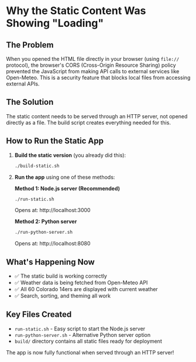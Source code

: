 # Why the Static Content Was Showing "Loading"

## The Problem

When you opened the HTML file directly in your browser (using `file://` protocol), the browser's CORS (Cross-Origin Resource Sharing) policy prevented the JavaScript from making API calls to external services like Open-Meteo. This is a security feature that blocks local files from accessing external APIs.

## The Solution

The static content needs to be served through an HTTP server, not opened directly as a file. The build script creates everything needed for this.

## How to Run the Static App

1. **Build the static version** (you already did this):

   ```bash
   ./build-static.sh
   ```

2. **Run the app** using one of these methods:

   **Method 1: Node.js server (Recommended)**

   ```bash
   ./run-static.sh
   ```

   Opens at: http://localhost:3000

   **Method 2: Python server**

   ```bash
   ./run-python-server.sh
   ```

   Opens at: http://localhost:8080

## What's Happening Now

- ✅ The static build is working correctly
- ✅ Weather data is being fetched from Open-Meteo API
- ✅ All 60 Colorado 14ers are displayed with current weather
- ✅ Search, sorting, and theming all work

## Key Files Created

- `run-static.sh` - Easy script to start the Node.js server
- `run-python-server.sh` - Alternative Python server option
- `build/` directory contains all static files ready for deployment

The app is now fully functional when served through an HTTP server!
